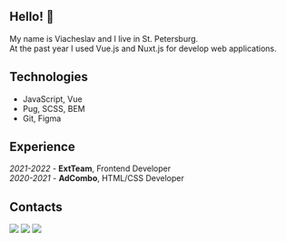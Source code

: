 ## Hello! 👋

My name is Viacheslav and I live in St. Petersburg.  
At the past year I used Vue.js and Nuxt.js for develop web applications.

## Technologies
* JavaScript, Vue
* Pug, SCSS, BEM
* Git, Figma

## Experience
*2021-2022* - **ExtTeam**, Frontend Developer  
*2020-2021* - **AdCombo**, HTML/CSS Developer

## Contacts
[![](https://img.shields.io/badge/mail-brightsdayss@gmail.com-blue)](mailto:brightsdayss@gmail.com) [![](https://img.shields.io/badge/telegram-brightsdays-blue)](https://t.me/brightsdays) [![](https://img.shields.io/badge/linkedin-viacheslav_ivanov-informational)](https://www.linkedin.com/in/brightsdays)
